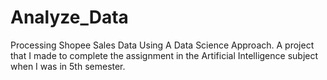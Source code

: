 # Analyze_Data
Processing Shopee Sales Data Using A Data Science Approach. A project that I made to complete the assignment in the Artificial Intelligence subject when I was in 5th semester.
